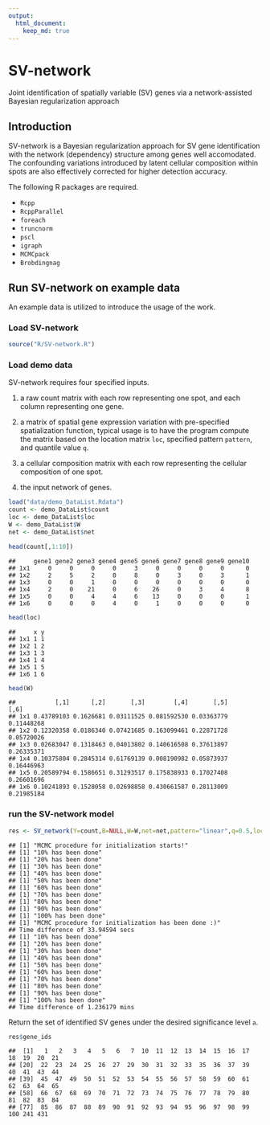 ```yaml
---
output: 
  html_document:
    keep_md: true
---
```




# SV-network
Joint identification of spatially variable (SV) genes via a network-assisted Bayesian regularization approach

## Introduction
SV-network is a Bayesian regularization approach for SV gene identification with the network (dependency) structure among genes well accomodated. The confounding variations introduced by latent cellular composition within spots are also effectively corrected for higher detection accuracy.

The following R packages are required.

- ``Rcpp``
- ``RcppParallel``
- ``foreach``
- ``truncnorm``
- ``pscl``
- ``igraph``
- ``MCMCpack``
- ``Brobdingnag``

## Run SV-network on example data
An example data is utilized to introduce the usage of the work.

### Load SV-network

```r
source("R/SV-network.R")
```

### Load demo data
SV-network requires four specified inputs.

1. a raw count matrix with each row representing one spot, and each column representing one gene.

2. a matrix of spatial gene expression variation with pre-specified spatialization function, typical usage is to have the program compute the matrix based on the location matrix `loc`, specified pattern `pattern`, and quantile value `q`.

3. a cellular composition matrix with each row representing the cellular composition of one spot.

4. the input network of genes.


```r
load("data/demo_DataList.Rdata")
count <- demo_DataList$count
loc <- demo_DataList$loc
W <- demo_DataList$W
net <- demo_DataList$net
```


```r
head(count[,1:10])
```

```
##     gene1 gene2 gene3 gene4 gene5 gene6 gene7 gene8 gene9 gene10
## 1x1     0     0     0     0     3     0     0     0     0      0
## 1x2     2     5     2     0     8     0     3     0     3      1
## 1x3     0     0     1     0     0     0     0     0     0      0
## 1x4     2     0    21     0     6    26     0     3     4      8
## 1x5     0     0     4     4     6    13     0     0     0      1
## 1x6     0     0     0     4     0     1     0     0     0      0
```


```r
head(loc)
```

```
##     x y
## 1x1 1 1
## 1x2 1 2
## 1x3 1 3
## 1x4 1 4
## 1x5 1 5
## 1x6 1 6
```


```r
head(W)
```

```
##           [,1]      [,2]       [,3]        [,4]       [,5]       [,6]
## 1x1 0.43789103 0.1626681 0.03111525 0.081592530 0.03363779 0.11448268
## 1x2 0.12320358 0.0186340 0.07421685 0.163099461 0.22871728 0.05720026
## 1x3 0.02683047 0.1318463 0.04013802 0.140616508 0.37613897 0.26335371
## 1x4 0.10375804 0.2845314 0.61769139 0.008190982 0.05873937 0.16446963
## 1x5 0.20589794 0.1586651 0.31293517 0.175838933 0.17027408 0.26601696
## 1x6 0.10241893 0.1528058 0.02698858 0.430661587 0.28113009 0.21985184
```

### run the SV-network model

```r
res <- SV_network(Y=count,B=NULL,W=W,net=net,pattern="linear",q=0.5,loc=loc,a=0.05,vrbs=T)
```

```
## [1] "MCMC procedure for initialization starts!"
## [1] "10% has been done"
## [1] "20% has been done"
## [1] "30% has been done"
## [1] "40% has been done"
## [1] "50% has been done"
## [1] "60% has been done"
## [1] "70% has been done"
## [1] "80% has been done"
## [1] "90% has been done"
## [1] "100% has been done"
## [1] "MCMC procedure for initialization has been done :)"
## Time difference of 33.94594 secs
## [1] "10% has been done"
## [1] "20% has been done"
## [1] "30% has been done"
## [1] "40% has been done"
## [1] "50% has been done"
## [1] "60% has been done"
## [1] "70% has been done"
## [1] "80% has been done"
## [1] "90% has been done"
## [1] "100% has been done"
## Time difference of 1.236179 mins
```

Return the set of identified SV genes under the desired significance level `a`.

```r
res$gene_ids
```

```
##  [1]   1   2   3   4   5   6   7  10  11  12  13  14  15  16  17  18  19  20  21
## [20]  22  23  24  25  26  27  29  30  31  32  33  35  36  37  39  40  41  43  44
## [39]  45  47  49  50  51  52  53  54  55  56  57  58  59  60  61  62  63  64  65
## [58]  66  67  68  69  70  71  72  73  74  75  76  77  78  79  80  81  82  83  84
## [77]  85  86  87  88  89  90  91  92  93  94  95  96  97  98  99 100 241 431
```
